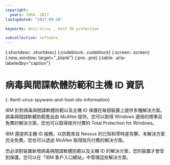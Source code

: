 ```yaml
---
copyright:
  years: 1994, 2017
lastupdated: "2017-09-10"

keywords: Anti-Virus , host ID protection

subcollection: software
---
```


{:shortdesc: .shortdesc}
{:codeblock: .codeblock}
{:screen: .screen}
{:new_window: target="_blank"}
{:pre: .pre}
{:table: .aria-labeledby="caption"}

# 病毒與間諜軟體防範和主機 ID 資訊
{: #anti-virus-spyware-and-host-ids-information}

IBM 針對病毒與間諜軟體防範以及主機 ID 保護在每個裝置上提供多種解決方案。病毒與間諜軟體防範產品由 McAfee 提供。您可以取得 Windows 適用的標準且免費的解決方案。您也可以取得按月付費的 Total Protection for Windows。

IBM 還提供主機 ID 服務，以防範來自 Nessus 的已知和零時差攻擊。本解決方案完全免費。您也可以透過 McAfee 取得按月付費的解決方案。

您必須對裝置新增病毒與間諜軟體防範以及主機 ID 的解決方案，您的裝置才會受到保護。您可以在「IBM 客戶入口網站」中管理這些解決方案。
